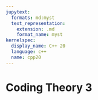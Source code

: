 ```yaml
---
jupytext:
  formats: md:myst
  text_representation:
    extension: .md
    format_name: myst
kernelspec:
  display_name: C++ 20
  language: c++
  name: cpp20
---
```


# Coding Theory 3



